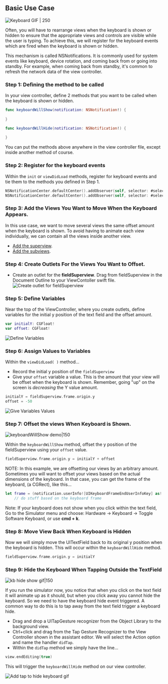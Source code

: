 ## Basic Use Case
![Keyboard GIF | 250](http://i.imgur.com/bQsqmhT.gif)

Often, you will have to rearrange views when the keyboard is shown or hidden to ensure that the appropriate views and controls are visible while the user is typing. To achieve this, we will register for the keyboard events which are fired when the keyboard is shown or hidden.

This mechanism is called NSNotifications. It is commonly used for system events like keyboard, device rotation, and coming back from or going into standby. For example, when coming back from standby, it's common to refresh the network data of the view controller.

### Step 1: Defining the method to be called

In your view controller, define 2 methods that you want to be called when the keyboard is shown or hidden.

```swift
func keyboardWillShow(notification: NSNotification!) {
        
}

func keyboardWillHide(notification: NSNotification!) {
        
}
```

You can put the methods above anywhere in the view controller file, except inside another method of course.

### Step 2: Register for the keyboard events

Within the `init` or `viewDidLoad` methods, register for keyboard events and tie them to the methods you defined in Step 1.  

```swift
NSNotificationCenter.defaultCenter().addObserver(self, selector: #selector(keyboardWillShow(_:)), name:UIKeyboardWillShowNotification, object: nil)
NSNotificationCenter.defaultCenter().addObserver(self, selector: #selector(keyboardWillHide(_:)), name:UIKeyboardWillHideNotification, object: nil)
```

### Step 3: Add the Views You Want to Move When the Keyboard Appears.

In this use case, we want to move several views the same offset amount when the keyboard is shown. To avoid having to animate each view individually, we can contain all the views inside another view.

- [Add the superview](https://guides.codepath.com/ios/Creating-Nested-Views#step-1-add-the-parent-view).
- [Add the subviews](https://guides.codepath.com/ios/Creating-Nested-Views#step-2-nest-the-child-views).

### Step 4: Create Outlets For the Views You Want to Offset.

- Create an outlet for the **fieldSuperview**. Drag from fieldSuperview in the Document Outline to your ViewContoller swift file.  
![Create outlet for fieldSuperview](http://i.imgur.com/maYqgkO.gif)

### Step 5: Define Variables

Near the top of the ViewController, where you create outlets, define variables for the initial y position of the text field and the offset amount.

```swift
var initialY: CGFloat!
var offset: CGFloat!
```  

![Define Variables](http://i.imgur.com/1kLmcGm.gif)

### Step 6: Assign Values to Variables
Within the `viewDidLoad( )` method... 
- Record the initial y position of the `fieldSuperview`
- Give your `offset` variable a value. This is the amount that your view will be offset when the keyboard is shown. Remember, going "up" on the screen is *decreasing*  the Y value amount. 

```swift
initialY = fieldSuperview.frame.origin.y
offset = -50
```

![Give Variables Values](http://i.imgur.com/3oWcRjI.gif)

### Step 7: Offset the views When Keyboard is Shown.

![keyboardWillShow demo|150](http://i.imgur.com/MjPaRct.gif)

Within the `keyboardWillShow` method, offset the y position of the fieldSuperview using your `offset` value.

```swift
fieldSuperview.frame.origin.y = initialY + offset
```

NOTE: In this example, we are offsetting our views by an arbitrary amount. Sometimes you will want to offset your views based on the actual dimensions of the keyboard. In that case, you can get the frame of the keyboard, (a CGRect), like this...

```swift
let frame = (notification.userInfo![UIKeyboardFrameEndUserInfoKey] as! NSValue).CGRectValue()
    // do stuff based on the keyboard frame
```
 
Note: If your keyboard does not show when you click within the text field, Go to the Simulator menu and choose: Hardware -> Keyboard -> Toggle Software Keyboard, or use **cmd + k**.

### Step 8: Move View Back When Keyboard is Hidden

Now we will simply move the UITextField back to its original y position when the keyboard is hidden. This will occur within the ```keyboardWillHide``` method.

```swift
fieldSuperview.frame.origin.y = initialY 
```

### Step 9: Hide the Keyboard When Tapping Outside the TextField

![kb hide show gif|150](http://i.imgur.com/pyaO52E.gif)  

If you run the simulator now, you notice that when you click on the text field it will animate up as it should, but when you click away you cannot hide the keyboard. So we need to have the keyboard hide event triggered. A common way to do this is to tap away from the text field trigger a keyboard hide. 

- Drag and drop a UITapGesture recognizer from the Object Library to the background view. 
- Ctrl+click and drag from the Tap Gesture Recognizer to the View Controller shown in the assistant editor. We will select the Action option and name the handler ```didTap```. 
- Within the ```didTap``` method we simply have the line...

```swift
view.endEditing(true)
```
This will trigger the ```keyboardWillHide``` method on our view controller.  
  
![Add tap to hide keyboard gif](http://i.imgur.com/P3JrdNq.gif)  